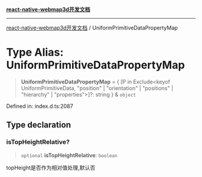 [**react-native-webmap3d开发文档**](../README.md)

***

[react-native-webmap3d开发文档](../globals.md) / UniformPrimitiveDataPropertyMap

# Type Alias: UniformPrimitiveDataPropertyMap

> **UniformPrimitiveDataPropertyMap** = \{ \[P in Exclude\<keyof UniformPrimitiveData, "position" \| "orientation" \| "positions" \| "hierarchy" \| "properties"\>\]?: string \} & `object`

Defined in: index.d.ts:2087

## Type declaration

### isTopHeightRelative?

> `optional` **isTopHeightRelative**: `boolean`

topHeight是否作为相对值处理,默认否
